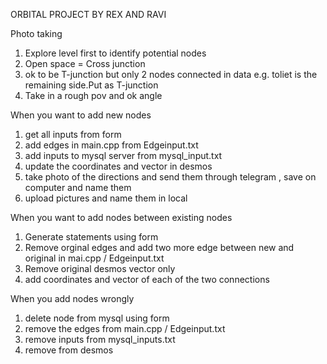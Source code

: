 ORBITAL PROJECT BY REX AND RAVI

Photo taking 

1) Explore level first to identify potential nodes
2) Open space = Cross junction 
3) ok to be T-junction but only 2 nodes connected in data e.g. toliet is the remaining side.Put as T-junction
4) Take in a rough pov and ok angle


When you want to add new nodes

1) get all inputs from form
2) add edges in main.cpp from Edgeinput.txt
3) add inputs to mysql server from mysql_input.txt
4) update the coordinates and vector in desmos
5) take photo of the directions and send them through telegram , save on computer and name them
6) upload pictures and name them in local

When you want to add nodes between existing nodes

1) Generate statements using form
2) Remove orginal edges and add two more edge between new and original in mai.cpp / Edgeinput.txt
3) Remove original desmos vector only 
4) add coordinates and vector of each of the two connections

When you add nodes wrongly

1) delete node from mysql using form
2) remove the edges from main.cpp / Edgeinput.txt
3) remove inputs from mysql_inputs.txt
4) remove from desmos 



